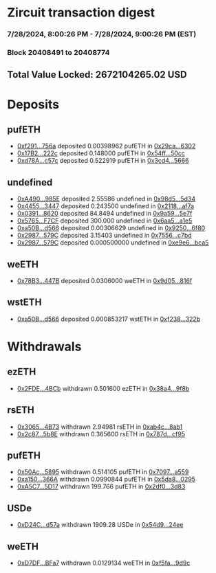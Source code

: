 # Zircuit transaction digest
### 7/28/2024, 8:00:26 PM - 7/28/2024, 9:00:26 PM (EST)
### Block 20408491 to 20408774

## Total Value Locked: 2672104265.02 USD

# Deposits
## pufETH
- [0xf291...756a](https://etherscan.io/address/0xf291AFbf697405e847596901CB24125132da756a) deposited 0.00398962 pufETH in [0x29ca...6302](https://etherscan.io/tx/0xf291AFbf697405e847596901CB24125132da756a)
- [0x17B2...222c](https://etherscan.io/address/0x17B26c045fA17f30254B6e0E26A5B3278FB7222c) deposited 0.148000 pufETH in [0x54ff...50cc](https://etherscan.io/tx/0x17B26c045fA17f30254B6e0E26A5B3278FB7222c)
- [0xd78A...c57c](https://etherscan.io/address/0xd78A6A1aa35899f1BC28DA2E2a62E0F176DEc57c) deposited 0.522919 pufETH in [0x3cd4...5666](https://etherscan.io/tx/0xd78A6A1aa35899f1BC28DA2E2a62E0F176DEc57c)
## undefined
- [0xA490...985E](https://etherscan.io/address/0xA490bA57D4a38EC8D6AcfbE3c202689d4D2B985E) deposited 2.55586 undefined in [0x98d5...5d34](https://etherscan.io/tx/0xA490bA57D4a38EC8D6AcfbE3c202689d4D2B985E)
- [0x4455...3447](https://etherscan.io/address/0x445576630d3694ef1FDC86Ad1c66b0754a8F3447) deposited 0.243500 undefined in [0x2118...af7a](https://etherscan.io/tx/0x445576630d3694ef1FDC86Ad1c66b0754a8F3447)
- [0x0391...8620](https://etherscan.io/address/0x0391e27c46899fa30b111a0E1013A93f0f918620) deposited 84.8494 undefined in [0x9a59...5e7f](https://etherscan.io/tx/0x0391e27c46899fa30b111a0E1013A93f0f918620)
- [0x5765...F7CF](https://etherscan.io/address/0x57655B342B7bf1a1134B572e43eB62BBE56BF7CF) deposited 300.000 undefined in [0x6aa5...a1e5](https://etherscan.io/tx/0x57655B342B7bf1a1134B572e43eB62BBE56BF7CF)
- [0xa50B...d566](https://etherscan.io/address/0xa50B0c3a54926c84e94980e845cD8349465fd566) deposited 0.00306629 undefined in [0x9250...6f80](https://etherscan.io/tx/0xa50B0c3a54926c84e94980e845cD8349465fd566)
- [0x2987...579C](https://etherscan.io/address/0x2987314D6eC973ed2B1f537D83f27E1Ae31A579C) deposited 3.15403 undefined in [0x7556...c7bd](https://etherscan.io/tx/0x2987314D6eC973ed2B1f537D83f27E1Ae31A579C)
- [0x2987...579C](https://etherscan.io/address/0x2987314D6eC973ed2B1f537D83f27E1Ae31A579C) deposited 0.000500000 undefined in [0xe9e6...bca5](https://etherscan.io/tx/0x2987314D6eC973ed2B1f537D83f27E1Ae31A579C)
## weETH
- [0x78B3...447B](https://etherscan.io/address/0x78B3367B0F547Cd16Bac453F788956AfcE92447B) deposited 0.0306000 weETH in [0x9d05...816f](https://etherscan.io/tx/0x78B3367B0F547Cd16Bac453F788956AfcE92447B)
## wstETH
- [0xa50B...d566](https://etherscan.io/address/0xa50B0c3a54926c84e94980e845cD8349465fd566) deposited 0.000853217 wstETH in [0xf238...322b](https://etherscan.io/tx/0xa50B0c3a54926c84e94980e845cD8349465fd566)
# Withdrawals
## ezETH
- [0x2FDE...4BCb](https://etherscan.io/address/0x2FDEb9f7E928539A17d8d5842079b07893764BCb) withdrawn 0.501600 ezETH in [0x38a4...9f8b](https://etherscan.io/tx/0x2FDEb9f7E928539A17d8d5842079b07893764BCb)
## rsETH
- [0x3065...4B73](https://etherscan.io/address/0x3065522F69490397298BE6Bce295571a925C4B73) withdrawn 2.94981 rsETH in [0xab4c...8ab1](https://etherscan.io/tx/0x3065522F69490397298BE6Bce295571a925C4B73)
- [0x2c87...5b8E](https://etherscan.io/address/0x2c87a3323c83F68E8537d9B2985739c7E0f65b8E) withdrawn 0.365600 rsETH in [0x787d...cf95](https://etherscan.io/tx/0x2c87a3323c83F68E8537d9B2985739c7E0f65b8E)
## pufETH
- [0x50Ac...5895](https://etherscan.io/address/0x50Ac6Fc95f041CA947C03846e40302B592595895) withdrawn 0.514105 pufETH in [0x7097...a559](https://etherscan.io/tx/0x50Ac6Fc95f041CA947C03846e40302B592595895)
- [0xa150...366A](https://etherscan.io/address/0xa150B6bBAaD01bB77fAADCc9CAD6F5619b10366A) withdrawn 0.0990844 pufETH in [0x5da8...0295](https://etherscan.io/tx/0xa150B6bBAaD01bB77fAADCc9CAD6F5619b10366A)
- [0xA5C7...5D17](https://etherscan.io/address/0xA5C7A5833ae1326f96Fc54dFC3B02ccF973A5D17) withdrawn 199.766 pufETH in [0x2df0...3d83](https://etherscan.io/tx/0xA5C7A5833ae1326f96Fc54dFC3B02ccF973A5D17)
## USDe
- [0xD24C...d57a](https://etherscan.io/address/0xD24Cfe2d0fa81369ca6291c28ac5426e16B6d57a) withdrawn 1909.28 USDe in [0x54d9...24ee](https://etherscan.io/tx/0xD24Cfe2d0fa81369ca6291c28ac5426e16B6d57a)
## weETH
- [0xD7DF...BFa7](https://etherscan.io/address/0xD7DF7E085214743530afF339aFC420c7c720BFa7) withdrawn 0.0129134 weETH in [0xf5fa...9d9c](https://etherscan.io/tx/0xD7DF7E085214743530afF339aFC420c7c720BFa7)
